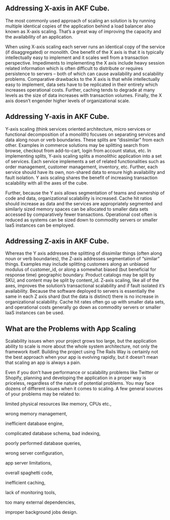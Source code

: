 
## Addressing X-axis in AKF Cube.

The most commonly used approach of scaling an solution is by running multiple identical copies of the application behind a load balancer also known as X-axis scaling. That’s a great way of improving the capacity and the availability of an application.

When using X-axis scaling each server runs an identical copy of the service (if disaggregated) or monolith. One benefit of the X axis is that it is typically intellectually easy to implement and it scales well from a transaction perspective.  Impediments to implementing the X axis include heavy session related information which is often difficult to distribute or requires persistence to servers – both of which can cause availability and scalability problems.  Comparative drawbacks to the X axis is that while intellectually easy to implement, data sets have to be replicated in their entirety which increases operational costs.  Further, caching tends to degrade at many levels as the size of data increases with transaction volumes.  Finally, the X axis doesn’t engender higher levels of organizational scale.

## Addressing Y-axis in AKF Cube.

Y-axis scaling (think services oriented architecture, micro services or functional decomposition of a monolith) focuses on separating services and data along noun or verb boundaries.  These splits are “dissimilar” from each other.  Examples in commerce solutions may be splitting search from browse, checkout from add-to-cart, login from account status, etc.  In implementing splits,  Y-axis scaling splits a monolithic application into a set of services. Each service implements a set of related functionalities such as order management, customer management, inventory, etc.  Further, each service should have its own, non-shared data to ensure high availability and fault isolation.  Y axis scaling shares the benefit of increasing transaction scalability with all the axes of the cube.

Further, because the Y axis allows segmentation of teams and ownership of code and data, organizational scalability is increased.  Cache hit ratios should increase as data and the services are appropriately segmented and similarly sized memory spaces can be allocated to smaller data sets accessed by comparatively fewer transactions.  Operational cost often is reduced as systems can be sized down to commodity servers or smaller IaaS instances can be employed.

## Addressing Z-axis in AKF Cube.

Whereas the Y axis addresses the splitting of dissimilar things (often along noun or verb boundaries), the Z-axis addresses segmentation of “similar” things.  Examples may include splitting customers along an unbiased modulus of customer_id, or along a somewhat biased (but beneficial for response time) geographic boundary.  Product catalogs may be split by SKU, and content may be split by content_id.  Z-axis scaling, like all of the axes, improves the solution’s transactional scalability and if fault isolated it’s availability. Because the software deployed to servers is essentially the same in each Z axis shard (but the data is distinct) there is no increase in organizational scalability.  Cache hit rates often go up with smaller data sets, and operational costs generally go down as commodity servers or smaller IaaS instances can be used.


## What are the Problems with App Scaling

Scalability issues when your project grows too large, but the application ability to scale is more about the whole system architecture, not only the framework itself. Building the project using The Rails Way is certainly not the best approach when your app is evolving rapidly, but it doesn’t mean that scaling an app is always a pain.

Even if you don’t have performance or scalability problems like Twitter or Shopify, planning and developing the application in a proper way is priceless, regardless of the nature of potential problems. You may face dozens of different issues when it comes to scaling. A few general sources of your problems may be related to:

limited physical resources like memory, CPUs etc.,

wrong memory management,

inefficient database engine,

complicated database schema, bad indexing,

poorly performed database queries,

wrong server configuration,

app server limitations,

overall spaghetti code,

inefficient caching,

lack of monitoring tools,

too many external dependencies,

improper background jobs design.

